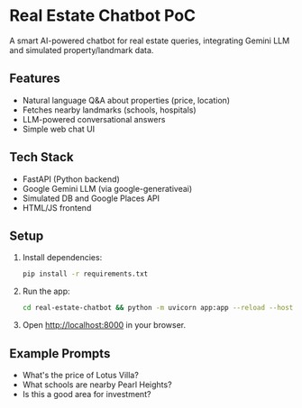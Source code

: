 # Real Estate Chatbot PoC

A smart AI-powered chatbot for real estate queries, integrating Gemini LLM and simulated property/landmark data.

## Features
- Natural language Q&A about properties (price, location)
- Fetches nearby landmarks (schools, hospitals)
- LLM-powered conversational answers
- Simple web chat UI

## Tech Stack
- FastAPI (Python backend)
- Google Gemini LLM (via google-generativeai)
- Simulated DB and Google Places API
- HTML/JS frontend

## Setup
1. Install dependencies:
   ```bash
   pip install -r requirements.txt
   ```
2. Run the app:
   ```bash
   cd real-estate-chatbot && python -m uvicorn app:app --reload --host 0.0.0.0 --port 8000
   ```
3. Open [http://localhost:8000](http://localhost:8000) in your browser.

## Example Prompts
- What's the price of Lotus Villa?
- What schools are nearby Pearl Heights?
- Is this a good area for investment? 